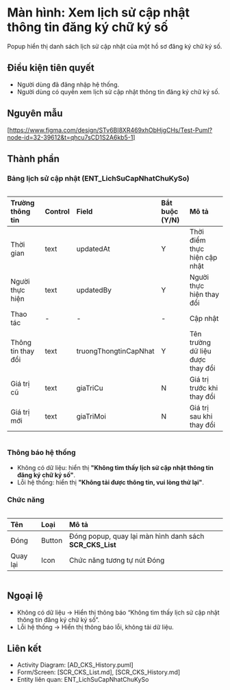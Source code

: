 # Màn hình: Xem lịch sử cập nhật thông tin đăng ký chữ ký số
Popup hiển thị danh sách lịch sử cập nhật của một hồ sơ đăng ký chữ ký số.

## Điều kiện tiên quyết
- Người dùng đã đăng nhập hệ thống.  
- Người dùng có quyền xem lịch sử cập nhật thông tin đăng ký chữ ký số.  

## Nguyên mẫu
[https://www.figma.com/design/STv6BI8XR469xhObHjgCHs/Test-Puml?node-id=32-39612&t=qhcu7sCD1S2A6kb5-1]

## Thành phần

### Bảng lịch sử cập nhật (ENT_LichSuCapNhatChuKySo)

<div style="overflow-x:auto">

| Trường thông tin   | Control | Field                 | Bắt buộc (Y/N) | Mô tả                            |
|:-------------------|:--------|:----------------------|:---------------|:---------------------------------|
| Thời gian          | text    | updatedAt             | Y              | Thời điểm thực hiện cập nhật     |
| Người thực hiện    | text    | updatedBy             | Y              | Người thực hiện thay đổi         |
| Thao tác           | -       | -                     | -              | Cập nhật                         |
| Thông tin thay đổi | text    | truongThongtinCapNhat | Y              | Tên trường dữ liệu được thay đổi |
| Giá trị cũ         | text    | giaTriCu              | N              | Giá trị trước khi thay đổi       |
| Giá trị mới        | text    | giaTriMoi             | N              | Giá trị sau khi thay đổi         |

</div>

### Thông báo hệ thống
- Không có dữ liệu: hiển thị **"Không tìm thấy lịch sử cập nhật thông tin đăng ký chữ ký số"**.  
- Lỗi hệ thống: hiển thị **"Không tải được thông tin, vui lòng thử lại"**.  

### Chức năng

<div style="overflow-x:auto">

| Tên        | Loại   | Mô tả                                                   |
| :--------- | :----- | :------------------------------------------------------ |
| Đóng       | Button | Đóng popup, quay lại màn hình danh sách **SCR_CKS_List** |
| Quay lại   | Icon   | Chức năng tương tự nút Đóng                             |

</div>

## Ngoại lệ
- Không có dữ liệu → Hiển thị thông báo “Không tìm thấy lịch sử cập nhật thông tin đăng ký chữ ký số”.  
- Lỗi hệ thống → Hiển thị thông báo lỗi, không tải dữ liệu.  

## Liên kết
- Activity Diagram: [AD_CKS_History.puml]  
- Form/Screen: [SCR_CKS_List.md], [SCR_CKS_History.md]  
- Entity liên quan: ENT_LichSuCapNhatChuKySo  
